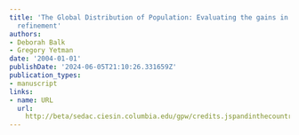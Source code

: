 ```yaml
---
title: 'The Global Distribution of Population: Evaluating the gains in resolution
  refinement'
authors:
- Deborah Balk
- Gregory Yetman
date: '2004-01-01'
publishDate: '2024-06-05T21:10:26.331659Z'
publication_types:
- manuscript
links:
- name: URL
  url: 
    http://beta/sedac.ciesin.columbia.edu/gpw/credits.jspandinthecountry-specificpagesoftheGPWwebsite:http://beta.sedac.ciesin.columbia.edu/gpw.
---
```

